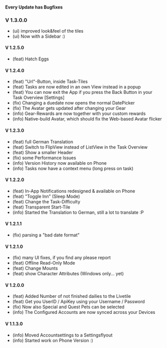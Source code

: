 #### Every Update has Bugfixes

### V 1.3.0.0
- (ui) improved look&feel of the tiles
- (ui) Now with a Sidebar :)

#### V 1.2.5.0
- (feat) Hatch Eggs

#### V 1.2.4.0
- (feat) "Url"-Button, inside Task-Tiles
- (feat) Tasks are now edited in an own View instead in a popup
- (feat) You can now exit the App if you press the Back Button in your Task Overview [Settings]
- (fix) Changing a duedate now opens the normal DatePicker
- (fix) The Avatar gets updated after changing your Gear
- (info) Gear-Rewards are now together with your custom rewards 
- (info) Native-build Avatar, which should fix the Web-based Avatar flicker

#### V 1.2.3.0
- (feat) full German Translation
- (feat) Switch to FlipView instead of ListView in the Task Overview
- (feat) Show a smaller Header
- (fix) some Performance Issues
- (info) Version History now available on Phone
- (info) Tasks now have a context menu (long press on task)

#### V 1.2.2.0
- (feat) In-App Notifications redesigned & available on Phone
- (feat) "Toggle Inn" (Sleep Mode)
- (feat) Change the Task-Difficulty
- (feat) Transparent Start-Tile
- (info) Started the Translation to German, still a lot to translate :P

#### V 1.2.1.1
- (fix) parsing a "bad date format" 

#### V 1.2.1.0
- (fix) many UI fixes, if you find any please report
- (feat) Offline Read-Only Mode
- (feat) Change Mounts
- (feat) show Character Attributes (Windows only... yet)

#### V 1.2.0.0
- (feat) Added Number of not finished dailies to the Livetile
- (feat) Get you UserID / ApiKey using your Username / Password
- (fix) Now also Special and Quest Pets can be selected
- (info) The Configured Accounts are now synced across your Devices

#### V 1.1.3.0
- (info) Moved Accountsettings to a Settingsflyout
- (info) Started work on Phone Version :)